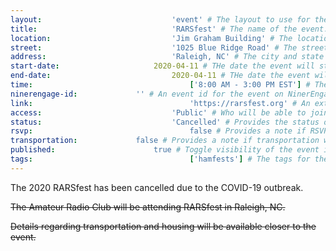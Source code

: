 ```yaml
---
layout:								'event' # The layout to use for the event page. This should never be changed.
title:								'RARSfest' # The name of the event.
location:							'Jim Graham Building' # The location or building of the event.
street:								'1025 Blue Ridge Road' # The street address of the event.
address:							'Raleigh, NC' # The city and state of the event.
start-date:						2020-04-11 # THe date the event will start. YYYY-MM-DD.
end-date:							2020-04-11 # THe date the event will end. YYYY-MM-DD.
time:									['8:00 AM - 3:00 PM EST'] # The time range of the event. Does not include travel. An array of times for multi-day events.
ninerengage-id:				'' # An event id for the event on NinerEngage. Optional.
link:									'https://rarsfest.org' # An external link to the event. Optional.
access:								'Public' # Who will be able to join us for the event. Values: 'Club', 'School', or 'Public'.
status:								'Cancelled' # Provides the status of the event. Values: 'Attending', 'Planned', 'Cancelled'.
rsvp:									false # Provides a note if RSVP via email is required.
transportation:				false # Provides a note if transportation will be provided.
published:						true # Toggle visibility of the event in feeds.
tags:									['hamfests'] # The tags for the event.
---
```



The 2020 RARSfest has been cancelled due to the COVID-19 outbreak.

<!--more-->

~~The Amateur Radio Club will be attending RARSfest in Raleigh, NC.~~

~~Details regarding transportation and housing will be available closer to the event.~~
